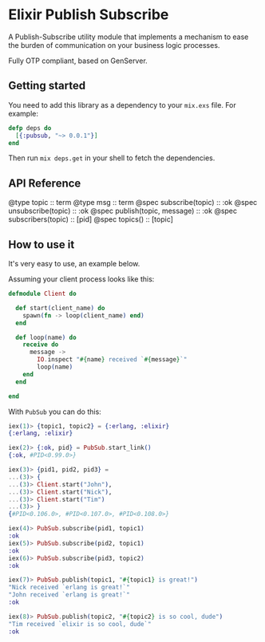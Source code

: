 # Elixir Publish Subscribe

A Publish-Subscribe utility module that implements a mechanism to ease the burden of communication on your business logic processes.

Fully OTP compliant, based on GenServer.


## Getting started

You need to add this library as a dependency to your `mix.exs` file. For example:

``` elixir
defp deps do
  [{:pubsub, "~> 0.0.1"}]
end
```

Then run `mix deps.get` in your shell to fetch the dependencies.


## API Reference

@type topic :: term
@type msg   :: term
@spec subscribe(topic)         :: :ok
@spec unsubscribe(topic)       :: :ok
@spec publish(topic, message)  :: :ok
@spec subscribers(topic)       :: [pid]
@spec topics()                 :: [topic]


## How to use it

It's very easy to use, an example below.

Assuming your client process looks like this:

``` elixir
defmodule Client do

  def start(client_name) do
    spawn(fn -> loop(client_name) end)
  end

  def loop(name) do
    receive do
      message ->
        IO.inspect "#{name} received `#{message}`"
        loop(name)
    end
  end

end
```

With `PubSub` you can do this:

``` elixir
iex(1)> {topic1, topic2} = {:erlang, :elixir}
{:erlang, :elixir}

iex(2)> {:ok, pid} = PubSub.start_link()
{:ok, #PID<0.99.0>}

iex(3)> {pid1, pid2, pid3} =
...(3)> {
...(3)> Client.start("John"),
...(3)> Client.start("Nick"),
...(3)> Client.start("Tim")
...(3)> }
{#PID<0.106.0>, #PID<0.107.0>, #PID<0.108.0>}

iex(4)> PubSub.subscribe(pid1, topic1)
:ok
iex(5)> PubSub.subscribe(pid2, topic1)
:ok
iex(6)> PubSub.subscribe(pid3, topic2)
:ok

iex(7)> PubSub.publish(topic1, "#{topic1} is great!")
"Nick received `erlang is great!`"
"John received `erlang is great!`"
:ok

iex(8)> PubSub.publish(topic2, "#{topic2} is so cool, dude")
"Tim received `elixir is so cool, dude`"
:ok
```
